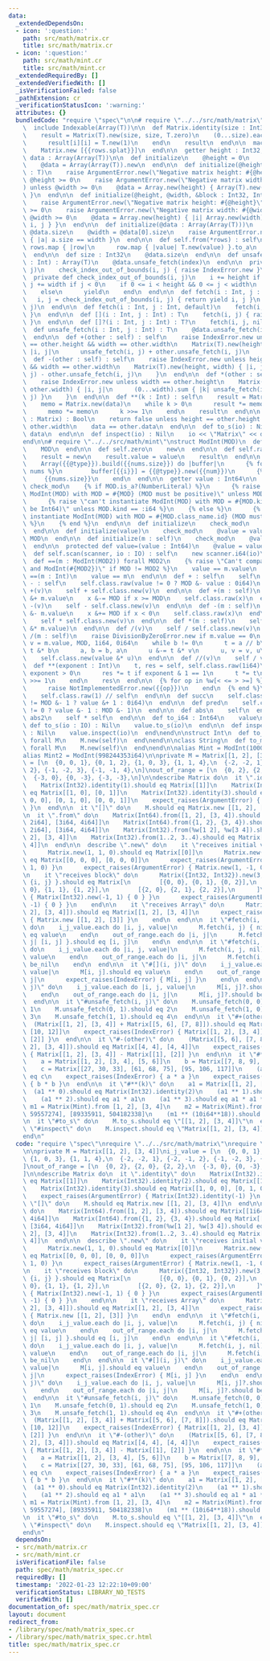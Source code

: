 ```yaml
---
data:
  _extendedDependsOn:
  - icon: ':question:'
    path: src/math/matrix.cr
    title: src/math/matrix.cr
  - icon: ':question:'
    path: src/math/mint.cr
    title: src/math/mint.cr
  _extendedRequiredBy: []
  _extendedVerifiedWith: []
  _isVerificationFailed: false
  _pathExtension: cr
  _verificationStatusIcon: ':warning:'
  attributes: {}
  bundledCode: "require \"spec\"\n\n# require \"../../src/math/matrix\"\nclass Matrix(T)\n\
    \  include Indexable(Array(T))\n\n  def Matrix.identity(size : Int32) : self\n\
    \    result = Matrix(T).new(size, size, T.zero)\n    (0...size).each do |i|\n\
    \      result[i][i] = T.new(1)\n    end\n    result\n  end\n\n  macro [](*rows)\n\
    \    Matrix.new [{{rows.splat}}]\n  end\n\n  getter height : Int32, width : Int32,\
    \ data : Array(Array(T))\n\n  def initialize\n    @height = 0\n    @width = 0\n\
    \    @data = Array(Array(T)).new\n  end\n\n  def initialize(@height, @width, value\
    \ : T)\n    raise ArgumentError.new(\"Negative matrix height: #{@height}\") unless\
    \ @height >= 0\n    raise ArgumentError.new(\"Negative matrix width: #{@width}\"\
    ) unless @width >= 0\n    @data = Array.new(height) { Array(T).new(width, value)\
    \ }\n  end\n\n  def initialize(@height, @width, &block : Int32, Int32 -> T)\n\
    \    raise ArgumentError.new(\"Negative matrix height: #{@height}\") unless @height\
    \ >= 0\n    raise ArgumentError.new(\"Negative matrix width: #{@width}\") unless\
    \ @width >= 0\n    @data = Array.new(height) { |i| Array.new(width) { |j| yield\
    \ i, j } }\n  end\n\n  def initialize(@data : Array(Array(T)))\n    @height =\
    \ @data.size\n    @width = @data[0].size\n    raise ArgumentError.new unless @data.all?\
    \ { |a| a.size == width }\n  end\n\n  def self.from(*rows) : self\n    Matrix(T).new\
    \ rows.map { |row|\n      row.map { |value| T.new(value) }.to_a\n    }.to_a\n\
    \  end\n\n  def size : Int32\n    @data.size\n  end\n\n  def unsafe_fetch(index\
    \ : Int) : Array(T)\n    @data.unsafe_fetch(index)\n  end\n\n  private def check_index_out_of_bounds(i,\
    \ j)\n    check_index_out_of_bounds(i, j) { raise IndexError.new }\n  end\n\n\
    \  private def check_index_out_of_bounds(i, j)\n    i += height if i < 0\n   \
    \ j += width if j < 0\n    if 0 <= i < height && 0 <= j < width\n      {i, j}\n\
    \    else\n      yield\n    end\n  end\n\n  def fetch(i : Int, j : Int, &)\n \
    \   i, j = check_index_out_of_bounds(i, j) { return yield i, j }\n    unsafe_fetch(i,\
    \ j)\n  end\n\n  def fetch(i : Int, j : Int, default)\n    fetch(i, j) { default\
    \ }\n  end\n\n  def [](i : Int, j : Int) : T\n    fetch(i, j) { raise IndexError.new\
    \ }\n  end\n\n  def []?(i : Int, j : Int) : T?\n    fetch(i, j, nil)\n  end\n\n\
    \  def unsafe_fetch(i : Int, j : Int) : T\n    @data.unsafe_fetch(i).unsafe_fetch(j)\n\
    \  end\n\n  def +(other : self) : self\n    raise IndexError.new unless height\
    \ == other.height && width == other.width\n    Matrix(T).new(height, width) {\
    \ |i, j|\n      unsafe_fetch(i, j) + other.unsafe_fetch(i, j)\n    }\n  end\n\n\
    \  def -(other : self) : self\n    raise IndexError.new unless height == other.height\
    \ && width == other.width\n    Matrix(T).new(height, width) { |i, j|\n      unsafe_fetch(i,\
    \ j) - other.unsafe_fetch(i, j)\n    }\n  end\n\n  def *(other : self) : self\n\
    \    raise IndexError.new unless width == other.height\n    Matrix(T).new(height,\
    \ other.width) { |i, j|\n      (0...width).sum { |k| unsafe_fetch(i, k) * other.unsafe_fetch(k,\
    \ j) }\n    }\n  end\n\n  def **(k : Int) : self\n    result = Matrix(T).identity(height)\n\
    \    memo = Matrix.new(data)\n    while k > 0\n      result *= memo if k.odd?\n\
    \      memo *= memo\n      k >>= 1\n    end\n    result\n  end\n\n  def ==(other\
    \ : Matrix) : Bool\n    return false unless height == other.height && width ==\
    \ other.width\n    data == other.data\n  end\n\n  def to_s(io) : Nil\n    io <<\
    \ data\n  end\n\n  def inspect(io) : Nil\n    io << \"Matrix\" << data\n  end\n\
    end\n\n# require \"../../src/math/mint\"\nstruct ModInt(MOD)\n  def self.mod\n\
    \    MOD\n  end\n\n  def self.zero\n    new\n  end\n\n  def self.raw(value : Int64)\n\
    \    result = new\n    result.value = value\n    result\n  end\n\n  macro [](*nums)\n\
    \    Array({{@type}}).build({{nums.size}}) do |buffer|\n      {% for num, i in\
    \ nums %}\n        buffer[{{i}}] = {{@type}}.new({{num}})\n      {% end %}\n \
    \     {{nums.size}}\n    end\n  end\n\n  getter value : Int64\n\n  private macro\
    \ check_mod\n    {% if MOD.is_a?(NumberLiteral) %}\n      {% raise \"can't instantiate\
    \ ModInt(MOD) with MOD = #{MOD} (MOD must be positive)\" unless MOD >= 1 %}\n\
    \      {% raise \"can't instantiate ModInt(MOD) with MOD = #{MOD.kind} (MOD must\
    \ be Int64)\" unless MOD.kind == :i64 %}\n    {% else %}\n      {% raise \"can't\
    \ instantiate ModInt(MOD) with MOD = #{MOD.class_name.id} (MOD must be an integer)\"\
    \ %}\n    {% end %}\n  end\n\n  def initialize\n    check_mod\n    @value = 0i64\n\
    \  end\n\n  def initialize(value)\n    check_mod\n    @value = value.to_i64 %\
    \ MOD\n  end\n\n  def initialize(m : self)\n    check_mod\n    @value = m.value\n\
    \  end\n\n  protected def value=(value : Int64)\n    @value = value\n  end\n\n\
    \  def self.scan(scanner, io : IO) : self\n    new scanner.i64(io)\n  end\n\n\
    \  def ==(m : ModInt(MOD2)) forall MOD2\n    {% raise \"Can't compare ModInt(#{MOD})\
    \ and ModInt(#{MOD2})\" if MOD != MOD2 %}\n    value == m.value\n  end\n\n  def\
    \ ==(m : Int)\n    value == m\n  end\n\n  def + : self\n    self\n  end\n\n  def\
    \ - : self\n    self.class.raw(value != 0 ? MOD &- value : 0i64)\n  end\n\n  def\
    \ +(v)\n    self + self.class.new(v)\n  end\n\n  def +(m : self)\n    x = value\
    \ &+ m.value\n    x &-= MOD if x >= MOD\n    self.class.raw(x)\n  end\n\n  def\
    \ -(v)\n    self - self.class.new(v)\n  end\n\n  def -(m : self)\n    x = value\
    \ &- m.value\n    x &+= MOD if x < 0\n    self.class.raw(x)\n  end\n\n  def *(v)\n\
    \    self * self.class.new(v)\n  end\n\n  def *(m : self)\n    self.class.new(value\
    \ &* m.value)\n  end\n\n  def /(v)\n    self / self.class.new(v)\n  end\n\n  def\
    \ /(m : self)\n    raise DivisionByZeroError.new if m.value == 0\n    a, b, u,\
    \ v = m.value, MOD, 1i64, 0i64\n    while b != 0\n      t = a // b\n      a &-=\
    \ t &* b\n      a, b = b, a\n      u &-= t &* v\n      u, v = v, u\n    end\n\
    \    self.class.new(value &* u)\n  end\n\n  def //(v)\n    self / v\n  end\n\n\
    \  def **(exponent : Int)\n    t, res = self, self.class.raw(1i64)\n    while\
    \ exponent > 0\n      res *= t if exponent & 1 == 1\n      t *= t\n      exponent\
    \ >>= 1\n    end\n    res\n  end\n\n  {% for op in %w[< <= > >=] %}\n    def {{op.id}}(other)\n\
    \      raise NotImplementedError.new({{op}})\n    end\n  {% end %}\n\n  def inv\n\
    \    self.class.raw(1) // self\n  end\n\n  def succ\n    self.class.raw(value\
    \ != MOD &- 1 ? value &+ 1 : 0i64)\n  end\n\n  def pred\n    self.class.raw(value\
    \ != 0 ? value &- 1 : MOD &- 1)\n  end\n\n  def abs\n    self\n  end\n\n  def\
    \ abs2\n    self * self\n  end\n\n  def to_i64 : Int64\n    value\n  end\n\n \
    \ def to_s(io : IO) : Nil\n    value.to_s(io)\n  end\n\n  def inspect(io : IO)\
    \ : Nil\n    value.inspect(io)\n  end\nend\n\nstruct Int\n  def to_m(type : M.class)\
    \ forall M\n    M.new(self)\n  end\nend\n\nclass String\n  def to_m(type : M.class)\
    \ forall M\n    M.new(self)\n  end\nend\n\nalias Mint = ModInt(1000000007i64)\n\
    alias Mint2 = ModInt(998244353i64)\n\nprivate M = Matrix[[1, 2], [3, 4]]\ni_j_value\
    \ = [\n  {0, 0, 1}, {0, 1, 2}, {1, 0, 3}, {1, 1, 4},\n  {-2, -2, 1}, {-2, -1,\
    \ 2}, {-1, -2, 3}, {-1, -1, 4},\n]\nout_of_range = [\n  {0, 2}, {2, 0}, {2, 2},\n\
    \  {-3, 0}, {0, -3}, {-3, -3},\n]\n\ndescribe Matrix do\n  it \".identity\" do\n\
    \    Matrix(Int32).identity(1).should eq Matrix[[1]]\n    Matrix(Int32).identity(2).should\
    \ eq Matrix[[1, 0], [0, 1]]\n    Matrix(Int32).identity(3).should eq Matrix[[1,\
    \ 0, 0], [0, 1, 0], [0, 0, 1]]\n    expect_raises(ArgumentError) { Matrix(Int32).identity(-1)\
    \ }\n  end\n\n  it \"[]\" do\n    M.should eq Matrix.new [[1, 2], [3, 4]]\n  end\n\
    \n  it \".from\" do\n    Matrix(Int64).from([1, 2], [3, 4]).should eq Matrix[[1i64,\
    \ 2i64], [3i64, 4i64]]\n    Matrix(Int64).from({1, 2}, {3, 4}).should eq Matrix[[1i64,\
    \ 2i64], [3i64, 4i64]]\n    Matrix(Int32).from(%w[1 2], %w[3 4]).should eq Matrix[[1,\
    \ 2], [3, 4]]\n    Matrix(Int32).from(1..2, 3..4).should eq Matrix[[1, 2], [3,\
    \ 4]]\n  end\n\n  describe \".new\" do\n    it \"receives initial value\" do\n\
    \      Matrix.new(1, 1, 0).should eq Matrix[[0]]\n      Matrix.new(2, 3, 0).should\
    \ eq Matrix[[0, 0, 0], [0, 0, 0]]\n      expect_raises(ArgumentError) { Matrix.new(-1,\
    \ 1, 0) }\n      expect_raises(ArgumentError) { Matrix.new(1, -1, 0) }\n    end\n\
    \n    it \"receives block\" do\n      Matrix({Int32, Int32}).new(3, 3) { |i, j|\
    \ {i, j} }.should eq Matrix[\n        [{0, 0}, {0, 1}, {0, 2}],\n        [{1,\
    \ 0}, {1, 1}, {1, 2}],\n        [{2, 0}, {2, 1}, {2, 2}],\n      ]\n      expect_raises(ArgumentError)\
    \ { Matrix(Int32).new(-1, 1) { 0 } }\n      expect_raises(ArgumentError) { Matrix(Int32).new(1,\
    \ -1) { 0 } }\n    end\n\n    it \"receives Array\" do\n      Matrix.new([[1,\
    \ 2], [3, 4]]).should eq Matrix[[1, 2], [3, 4]]\n      expect_raises(ArgumentError)\
    \ { Matrix.new [[1, 2], [3]] }\n    end\n  end\n\n  it \"#fetch(i, j, &block)\"\
    \ do\n    i_j_value.each do |i, j, value|\n      M.fetch(i, j) { nil }.should\
    \ eq value\n    end\n    out_of_range.each do |i, j|\n      M.fetch(i, j) { |i,\
    \ j| [i, j] }.should eq [i, j]\n    end\n  end\n\n  it \"#fetch(i, j, default)\"\
    \ do\n    i_j_value.each do |i, j, value|\n      M.fetch(i, j, nil).should eq\
    \ value\n    end\n    out_of_range.each do |i, j|\n      M.fetch(i, j, nil).should\
    \ be_nil\n    end\n  end\n\n  it \"#[](i, j)\" do\n    i_j_value.each do |i, j,\
    \ value|\n      M[i, j].should eq value\n    end\n    out_of_range.each do |i,\
    \ j|\n      expect_raises(IndexError) { M[i, j] }\n    end\n  end\n\n  it \"#[]?(i,\
    \ j)\" do\n    i_j_value.each do |i, j, value|\n      M[i, j]?.should eq value\n\
    \    end\n    out_of_range.each do |i, j|\n      M[i, j]?.should be_nil\n    end\n\
    \  end\n\n  it \"#unsafe_fetch(i, j)\" do\n    M.unsafe_fetch(0, 0).should eq\
    \ 1\n    M.unsafe_fetch(0, 1).should eq 2\n    M.unsafe_fetch(1, 0).should eq\
    \ 3\n    M.unsafe_fetch(1, 1).should eq 4\n  end\n\n  it \"#+(other)\" do\n  \
    \  (Matrix[[1, 2], [3, 4]] + Matrix[[5, 6], [7, 8]]).should eq Matrix[[6, 8],\
    \ [10, 12]]\n    expect_raises(IndexError) { Matrix[[1, 2], [3, 4]] + Matrix[[1],\
    \ [2]] }\n  end\n\n  it \"#-(other)\" do\n    (Matrix[[5, 6], [7, 8]] - Matrix[[1,\
    \ 2], [3, 4]]).should eq Matrix[[4, 4], [4, 4]]\n    expect_raises(IndexError)\
    \ { Matrix[[1, 2], [3, 4]] - Matrix[[1], [2]] }\n  end\n\n  it \"#*(other)\" do\n\
    \    a = Matrix[[1, 2], [3, 4], [5, 6]]\n    b = Matrix[[7, 8, 9], [10, 11, 12]]\n\
    \    c = Matrix[[27, 30, 33], [61, 68, 75], [95, 106, 117]]\n    (a * b).should\
    \ eq c\n    expect_raises(IndexError) { a * a }\n    expect_raises(IndexError)\
    \ { b * b }\n  end\n\n  it \"#**(k)\" do\n    a1 = Matrix[[1, 2], [3, 4]]\n  \
    \  (a1 ** 0).should eq Matrix(Int32).identity(2)\n    (a1 ** 1).should eq a1\n\
    \    (a1 ** 2).should eq a1 * a1\n    (a1 ** 3).should eq a1 * a1 * a1\n\n   \
    \ m1 = Matrix(Mint).from [1, 2], [3, 4]\n    m2 = Matrix(Mint).from [414846427,\
    \ 59557274], [89335911, 504182338]\n    (m1 ** (10i64**18)).should eq m2\n  end\n\
    \n  it \"#to_s\" do\n    M.to_s.should eq \"[[1, 2], [3, 4]]\"\n  end\n\n  it\
    \ \"#inspect\" do\n    M.inspect.should eq \"Matrix[[1, 2], [3, 4]]\"\n  end\n\
    end\n"
  code: "require \"spec\"\nrequire \"../../src/math/matrix\"\nrequire \"../../src/math/mint\"\
    \n\nprivate M = Matrix[[1, 2], [3, 4]]\ni_j_value = [\n  {0, 0, 1}, {0, 1, 2},\
    \ {1, 0, 3}, {1, 1, 4},\n  {-2, -2, 1}, {-2, -1, 2}, {-1, -2, 3}, {-1, -1, 4},\n\
    ]\nout_of_range = [\n  {0, 2}, {2, 0}, {2, 2},\n  {-3, 0}, {0, -3}, {-3, -3},\n\
    ]\n\ndescribe Matrix do\n  it \".identity\" do\n    Matrix(Int32).identity(1).should\
    \ eq Matrix[[1]]\n    Matrix(Int32).identity(2).should eq Matrix[[1, 0], [0, 1]]\n\
    \    Matrix(Int32).identity(3).should eq Matrix[[1, 0, 0], [0, 1, 0], [0, 0, 1]]\n\
    \    expect_raises(ArgumentError) { Matrix(Int32).identity(-1) }\n  end\n\n  it\
    \ \"[]\" do\n    M.should eq Matrix.new [[1, 2], [3, 4]]\n  end\n\n  it \".from\"\
    \ do\n    Matrix(Int64).from([1, 2], [3, 4]).should eq Matrix[[1i64, 2i64], [3i64,\
    \ 4i64]]\n    Matrix(Int64).from({1, 2}, {3, 4}).should eq Matrix[[1i64, 2i64],\
    \ [3i64, 4i64]]\n    Matrix(Int32).from(%w[1 2], %w[3 4]).should eq Matrix[[1,\
    \ 2], [3, 4]]\n    Matrix(Int32).from(1..2, 3..4).should eq Matrix[[1, 2], [3,\
    \ 4]]\n  end\n\n  describe \".new\" do\n    it \"receives initial value\" do\n\
    \      Matrix.new(1, 1, 0).should eq Matrix[[0]]\n      Matrix.new(2, 3, 0).should\
    \ eq Matrix[[0, 0, 0], [0, 0, 0]]\n      expect_raises(ArgumentError) { Matrix.new(-1,\
    \ 1, 0) }\n      expect_raises(ArgumentError) { Matrix.new(1, -1, 0) }\n    end\n\
    \n    it \"receives block\" do\n      Matrix({Int32, Int32}).new(3, 3) { |i, j|\
    \ {i, j} }.should eq Matrix[\n        [{0, 0}, {0, 1}, {0, 2}],\n        [{1,\
    \ 0}, {1, 1}, {1, 2}],\n        [{2, 0}, {2, 1}, {2, 2}],\n      ]\n      expect_raises(ArgumentError)\
    \ { Matrix(Int32).new(-1, 1) { 0 } }\n      expect_raises(ArgumentError) { Matrix(Int32).new(1,\
    \ -1) { 0 } }\n    end\n\n    it \"receives Array\" do\n      Matrix.new([[1,\
    \ 2], [3, 4]]).should eq Matrix[[1, 2], [3, 4]]\n      expect_raises(ArgumentError)\
    \ { Matrix.new [[1, 2], [3]] }\n    end\n  end\n\n  it \"#fetch(i, j, &block)\"\
    \ do\n    i_j_value.each do |i, j, value|\n      M.fetch(i, j) { nil }.should\
    \ eq value\n    end\n    out_of_range.each do |i, j|\n      M.fetch(i, j) { |i,\
    \ j| [i, j] }.should eq [i, j]\n    end\n  end\n\n  it \"#fetch(i, j, default)\"\
    \ do\n    i_j_value.each do |i, j, value|\n      M.fetch(i, j, nil).should eq\
    \ value\n    end\n    out_of_range.each do |i, j|\n      M.fetch(i, j, nil).should\
    \ be_nil\n    end\n  end\n\n  it \"#[](i, j)\" do\n    i_j_value.each do |i, j,\
    \ value|\n      M[i, j].should eq value\n    end\n    out_of_range.each do |i,\
    \ j|\n      expect_raises(IndexError) { M[i, j] }\n    end\n  end\n\n  it \"#[]?(i,\
    \ j)\" do\n    i_j_value.each do |i, j, value|\n      M[i, j]?.should eq value\n\
    \    end\n    out_of_range.each do |i, j|\n      M[i, j]?.should be_nil\n    end\n\
    \  end\n\n  it \"#unsafe_fetch(i, j)\" do\n    M.unsafe_fetch(0, 0).should eq\
    \ 1\n    M.unsafe_fetch(0, 1).should eq 2\n    M.unsafe_fetch(1, 0).should eq\
    \ 3\n    M.unsafe_fetch(1, 1).should eq 4\n  end\n\n  it \"#+(other)\" do\n  \
    \  (Matrix[[1, 2], [3, 4]] + Matrix[[5, 6], [7, 8]]).should eq Matrix[[6, 8],\
    \ [10, 12]]\n    expect_raises(IndexError) { Matrix[[1, 2], [3, 4]] + Matrix[[1],\
    \ [2]] }\n  end\n\n  it \"#-(other)\" do\n    (Matrix[[5, 6], [7, 8]] - Matrix[[1,\
    \ 2], [3, 4]]).should eq Matrix[[4, 4], [4, 4]]\n    expect_raises(IndexError)\
    \ { Matrix[[1, 2], [3, 4]] - Matrix[[1], [2]] }\n  end\n\n  it \"#*(other)\" do\n\
    \    a = Matrix[[1, 2], [3, 4], [5, 6]]\n    b = Matrix[[7, 8, 9], [10, 11, 12]]\n\
    \    c = Matrix[[27, 30, 33], [61, 68, 75], [95, 106, 117]]\n    (a * b).should\
    \ eq c\n    expect_raises(IndexError) { a * a }\n    expect_raises(IndexError)\
    \ { b * b }\n  end\n\n  it \"#**(k)\" do\n    a1 = Matrix[[1, 2], [3, 4]]\n  \
    \  (a1 ** 0).should eq Matrix(Int32).identity(2)\n    (a1 ** 1).should eq a1\n\
    \    (a1 ** 2).should eq a1 * a1\n    (a1 ** 3).should eq a1 * a1 * a1\n\n   \
    \ m1 = Matrix(Mint).from [1, 2], [3, 4]\n    m2 = Matrix(Mint).from [414846427,\
    \ 59557274], [89335911, 504182338]\n    (m1 ** (10i64**18)).should eq m2\n  end\n\
    \n  it \"#to_s\" do\n    M.to_s.should eq \"[[1, 2], [3, 4]]\"\n  end\n\n  it\
    \ \"#inspect\" do\n    M.inspect.should eq \"Matrix[[1, 2], [3, 4]]\"\n  end\n\
    end\n"
  dependsOn:
  - src/math/matrix.cr
  - src/math/mint.cr
  isVerificationFile: false
  path: spec/math/matrix_spec.cr
  requiredBy: []
  timestamp: '2022-01-23 12:22:10+09:00'
  verificationStatus: LIBRARY_NO_TESTS
  verifiedWith: []
documentation_of: spec/math/matrix_spec.cr
layout: document
redirect_from:
- /library/spec/math/matrix_spec.cr
- /library/spec/math/matrix_spec.cr.html
title: spec/math/matrix_spec.cr
---
```

